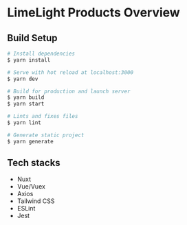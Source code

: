 # LimeLight Products Overview

## Build Setup

```bash
# Install dependencies
$ yarn install

# Serve with hot reload at localhost:3000
$ yarn dev

# Build for production and launch server
$ yarn build
$ yarn start

# Lints and fixes files
$ yarn lint

# Generate static project
$ yarn generate
```

## Tech stacks

- Nuxt
- Vue/Vuex
- Axios
- Tailwind CSS
- ESLint
- Jest
